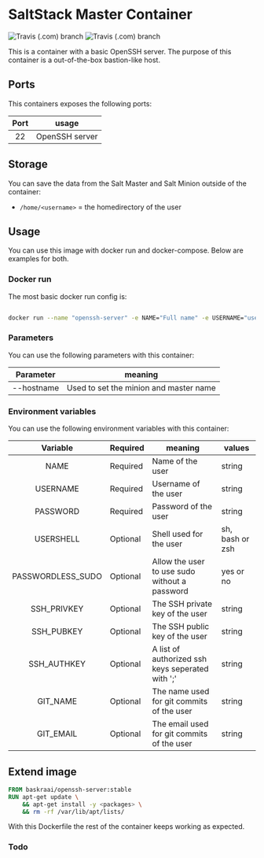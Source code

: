 # SaltStack Master Container

![Travis (.com) branch](https://img.shields.io/travis/com/baskraai/docker-openssh-server/master?label=Build%20Master&style=flat-square)
![Travis (.com) branch](https://img.shields.io/travis/com/baskraai/docker-openssh-server/testing?label=Build%20Testing&style=flat-square)

This is a container with a basic OpenSSH server.
The purpose of this container is a out-of-the-box bastion-like host.

## Ports

This containers exposes the following ports:

| Port | usage |
| :---: | --- |
| 22 | OpenSSH server |

## Storage

You can save the data from the Salt Master and Salt Minion outside of the container:

- `/home/<username>` = the homedirectory of the user

## Usage

You can use this image with docker run and docker-compose.
Below are examples for both.

### Docker run

The most basic docker run config is:

```bash

docker run --name "openssh-server" -e NAME="Full name" -e USERNAME="username" -e PASSWORD="password" baskraai/openssh-server

```

### Parameters

You can use the following parameters with this container:

| Parameter | meaning |
| :---: | --- |
| --hostname | Used to set the minion and master name |

### Environment variables

You can use the following environment variables with this container:

| Variable | Required | meaning | values |
| :---: | --- | --- | --- |
| NAME | Required | Name of the user | string
| USERNAME | Required | Username of the user | string
| PASSWORD | Required | Password of the user | string
| USERSHELL | Optional | Shell used for the user | sh, bash or zsh
| PASSWORDLESS_SUDO | Optional | Allow the user to use sudo without a password | yes or no
| SSH_PRIVKEY | Optional | The SSH private key of the user | string
| SSH_PUBKEY | Optional | The SSH public key of the user | string
| SSH_AUTHKEY | Optional | A list of authorized ssh keys seperated with ';' | string
| GIT_NAME | Optional | The name used for git commits of the user | string
| GIT_EMAIL | Optional | The email used for git commits of the user | string

## Extend image

```Dockerfile
FROM baskraai/openssh-server:stable
RUN apt-get update \
    && apt-get install -y <packages> \
    && rm -rf /var/lib/apt/lists/
```

With this Dockerfile the rest of the container keeps working as expected.

### Todo
